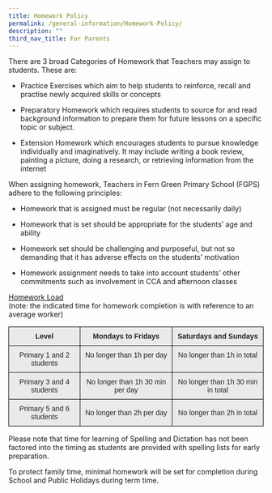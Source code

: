 ```yaml
---
title: Homework Policy
permalink: /general-information/Homework-Policy/
description: ""
third_nav_title: For Parents
---
```

There are 3 broad Categories of Homework that Teachers may assign to students. These are:  

*   Practice Exercises which aim to help students to reinforce, recall and practise newly acquired skills or concepts&nbsp;  
    
*   Preparatory Homework which requires students to source for and read background information to prepare them for future lessons on a specific topic or subject.&nbsp;  
    
*   Extension Homework which encourages students to pursue knowledge individually and imaginatively. It may include writing a book review, painting a picture, doing a research, or retrieving information from the internet  
    

When assigning homework, Teachers in Fern Green Primary School (FGPS) adhere to the following principles:

*   Homework that is assigned must be regular (not necessarily daily)  
    
*   Homework that is set should be appropriate for the students’ age and ability  
    
*   Homework set should be challenging and purposeful, but not so demanding that it has adverse effects on the students’ motivation  
    
*   Homework assignment needs to take into account students’ other commitments such as involvement in CCA and afternoon classes  
    

<u>Homework Load</u>&nbsp;  
(note: the indicated time for homework completion is with reference to an average worker)


<style type="text/css">
.tg  {border-collapse:collapse;border-spacing:0;}
.tg td{border-color:black;border-style:solid;border-width:1px;font-family:Arial, sans-serif;font-size:14px;
  overflow:hidden;padding:10px 5px;word-break:normal;}
.tg th{border-color:black;border-style:solid;border-width:1px;font-family:Arial, sans-serif;font-size:14px;
  font-weight:normal;overflow:hidden;padding:10px 5px;word-break:normal;}
.tg .tg-n4qt{background-color:#EAEAEA;color:#222;font-weight:bold;text-align:center;vertical-align:top}
.tg .tg-ii8k{background-color:#EAEAEA;color:#222;text-align:center;vertical-align:top}
.tg .tg-ku5w{background-color:#EAEAEA;color:#222;text-align:center;vertical-align:middle}
</style>
<table class="tg">
<thead>
  <tr>
    <th class="tg-n4qt">Level</th>
    <th class="tg-n4qt">Mondays to Fridays</th>
    <th class="tg-n4qt">Saturdays and Sundays</th>
  </tr>
</thead>
<tbody>
  <tr>
    <td class="tg-ii8k">Primary 1 and 2 students</td>
    <td class="tg-ii8k">No longer than 1h per day<br></td>
    <td class="tg-ii8k">No longer than 1h in total </td>
  </tr>
  <tr>
    <td class="tg-ii8k">Primary 3 and 4 students</td>
    <td class="tg-ii8k">No longer than 1h 30 min per day<br></td>
    <td class="tg-ii8k">No longer than 1h 30 min in total</td>
  </tr>
  <tr>
    <td class="tg-ku5w"><span style="color:#222;background-color:#EAEAEA"> Primary 5 and 6 students</span></td>
    <td class="tg-ku5w"><span style="color:#222;background-color:#EAEAEA"> No longer than 2h per day</span><br></td>
    <td class="tg-ku5w"><span style="color:#222;background-color:#EAEAEA"> No longer than 2h in total</span></td>
  </tr>
</tbody>
</table>

Please note that time for learning of Spelling and Dictation has not been factored into the timing as students are provided with spelling lists for early preparation.

To protect family time, minimal homework will be set for completion during School and Public Holidays during term time.